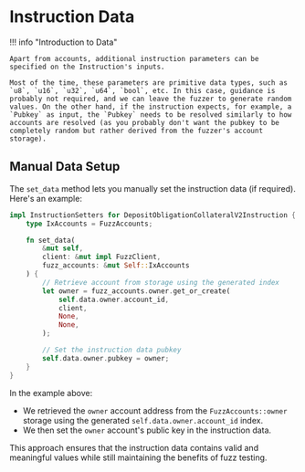 # Instruction Data

!!! info "Introduction to Data"

    Apart from accounts, additional instruction parameters can be specified on the Instruction's inputs.

    Most of the time, these parameters are primitive data types, such as `u8`, `u16`, `u32`, `u64`, `bool`, etc. In this case, guidance is probably not required, and we can leave the fuzzer to generate random values. On the other hand, if the instruction expects, for example, a `Pubkey` as input, the `Pubkey` needs to be resolved similarly to how accounts are resolved (as you probably don't want the pubkey to be completely random but rather derived from the fuzzer's account storage).

## Manual Data Setup

The `set_data` method lets you manually set the instruction data (if required). Here's an example:

```rust
impl InstructionSetters for DepositObligationCollateralV2Instruction {
    type IxAccounts = FuzzAccounts;

    fn set_data(
        &mut self,
        client: &mut impl FuzzClient,
        fuzz_accounts: &mut Self::IxAccounts
    ) {
        // Retrieve account from storage using the generated index
        let owner = fuzz_accounts.owner.get_or_create(
            self.data.owner.account_id,
            client,
            None,
            None,
        );

        // Set the instruction data pubkey
        self.data.owner.pubkey = owner;
    }
}
```

In the example above:

- We retrieved the `owner` account address from the `FuzzAccounts::owner` storage using the generated `self.data.owner.account_id` index.
- We then set the `owner` account's public key in the instruction data.

This approach ensures that the instruction data contains valid and meaningful values while still maintaining the benefits of fuzz testing.
